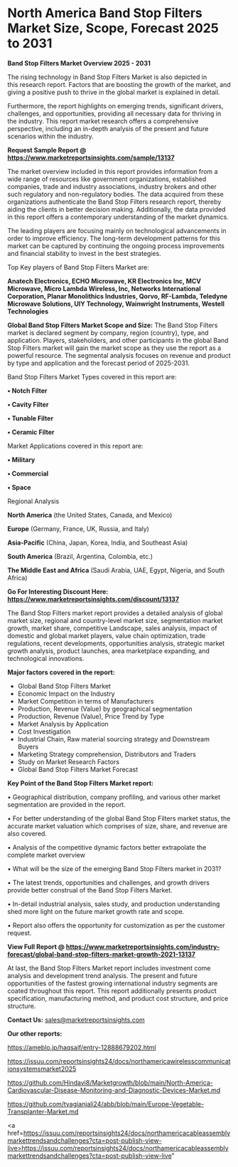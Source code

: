  # North America Band Stop Filters Market Size, Scope, Forecast 2025 to 2031

<Strong> Band Stop Filters Market Overview 2025 - 2031</strong>

The rising technology in Band Stop Filters Market is also depicted in this research report. Factors that are boosting the growth of the market, and giving a positive push to thrive in the global market is explained in detail.

Furthermore, the report highlights on emerging trends, significant drivers, challenges, and opportunities, providing all necessary data for thriving in the industry. This report market research offers a comprehensive perspective, including an in-depth analysis of the present and future scenarios within the industry.

<strong>Request Sample Report @ <a href=https://www.marketreportsinsights.com/sample/13137>https://www.marketreportsinsights.com/sample/13137</a></strong>

The market overview included in this report provides information from a wide range of resources like government organizations, established companies, trade and industry associations, industry brokers and other such regulatory and non-regulatory bodies. The data acquired from these organizations authenticate the Band Stop Filters research report, thereby aiding the clients in better decision making. Additionally, the data provided in this report offers a contemporary understanding of the market dynamics.

The leading players are focusing mainly on technological advancements in order to improve efficiency. The long-term development patterns for this market can be captured by continuing the ongoing process improvements and financial stability to invest in the best strategies.

Top Key players of Band Stop Filters Market are:

<strong>Anatech Electronics, ECHO Microwave, KR Electronics Inc, MCV Microwave, Micro Lambda Wireless, Inc, Networks International Corporation, Planar Monolithics Industries, Qorvo, RF-Lambda, Teledyne Microwave Solutions, UIY Technology, Wainwright Instruments, Westell Technologies</strong>

<strong><b>Global Band Stop Filters Market Scope and Size:</b></strong>
The Band Stop Filters market is declared segment by company, region (country), type, and application. Players, stakeholders, and other participants in the global Band Stop Filters market will gain the market scope as they use the report as a powerful resource. The segmental analysis focuses on revenue and product by type and application and the forecast period of 2025-2031.

Band Stop Filters Market Types covered in this report are:

<strong>• Notch Filter

• Cavity Filter

• Tunable Filter

• Ceramic Filter</strong>

Market Applications covered in this report are:

<strong>• Military

• Commercial

• Space</strong> 

Regional Analysis

<strong>North America</strong> (the United States, Canada, and Mexico)

<strong>Europe</strong> (Germany, France, UK, Russia, and Italy)

<strong>Asia-Pacific</strong> (China, Japan, Korea, India, and Southeast Asia)

<strong>South America</strong> (Brazil, Argentina, Colombia, etc.)

<strong>The Middle East and Africa</strong> (Saudi Arabia, UAE, Egypt, Nigeria, and South Africa)

<strong>Go For Interesting Discount Here: <a href=https://www.marketreportsinsights.com/discount/13137>https://www.marketreportsinsights.com/discount/13137</a></strong>

The Band Stop Filters market report provides a detailed analysis of global market size, regional and country-level market size, segmentation market growth, market share, competitive Landscape, sales analysis, impact of domestic and global market players, value chain optimization, trade regulations, recent developments, opportunities analysis, strategic market growth analysis, product launches, area marketplace expanding, and technological innovations.

<strong><b>Major factors covered in the report:</b></strong>
<ul>
  <li>Global Band Stop Filters Market </li>
  <li>Economic Impact on the Industry</li>
  <li>Market Competition in terms of Manufacturers</li>
  <li>Production, Revenue (Value) by geographical segmentation</li>
  <li>Production, Revenue (Value), Price Trend by Type</li>
  <li>Market Analysis by Application</li>
  <li>Cost Investigation</li>
  <li>Industrial Chain, Raw material sourcing strategy and Downstream Buyers</li>
  <li>Marketing Strategy comprehension, Distributors and Traders</li>
  <li>Study on Market Research Factors</li>
  <li>Global Band Stop Filters Market Forecast</li>
</ul>

<strong><b>Key Point of the Band Stop Filters Market report:</b></strong>

• Geographical distribution, company profiling, and various other market segmentation are provided in the report.

• For better understanding of the global Band Stop Filters market status, the accurate market valuation which comprises of size, share, and revenue are also covered.

• Analysis of the competitive dynamic factors better extrapolate the complete market overview

• What will be the size of the emerging Band Stop Filters market in 2031?

• The latest trends, opportunities and challenges, and growth drivers provide better construal of the Band Stop Filters Market.

• In-detail industrial analysis, sales study, and production understanding shed more light on the future market growth rate and scope.

• Report also offers the opportunity for customization as per the customer request.

<strong><b>View Full Report @ <a href=https://www.marketreportsinsights.com/industry-forecast/global-band-stop-filters-market-growth-2021-13137>https://www.marketreportsinsights.com/industry-forecast/global-band-stop-filters-market-growth-2021-13137</a></b></strong>


At last, the Band Stop Filters Market report includes investment come analysis and development trend analysis. The present and future opportunities of the fastest growing international industry segments are coated throughout this report. This report additionally presents product specification, manufacturing method, and product cost structure, and price structure.

<strong>Contact Us:</strong>
sales@marketreportsinsights.com

<strong>Our other reports:</strong>

<a href=https://ameblo.jp/haqsaif/entry-12888679202.html>https://ameblo.jp/haqsaif/entry-12888679202.html</a>

<a href=https://issuu.com/reportsinsights24/docs/northamericawirelesscommunicationsystemsmarket2025>https://issuu.com/reportsinsights24/docs/northamericawirelesscommunicationsystemsmarket2025</a>

<a href=https://github.com/Hindavi8/Marketgrowth/blob/main/North-America-Cardiovascular-Disease-Monitoring-and-Diagnostic-Devices-Market.md>https://github.com/Hindavi8/Marketgrowth/blob/main/North-America-Cardiovascular-Disease-Monitoring-and-Diagnostic-Devices-Market.md</a>

<a href=https://github.com/tyagianjali24/abb/blob/main/Europe-Vegetable-Transplanter-Market.md>https://github.com/tyagianjali24/abb/blob/main/Europe-Vegetable-Transplanter-Market.md</a>

<a href=https://issuu.com/reportsinsights24/docs/northamericacableassemblymarkettrendsandchallenges?cta=post-publish-view-live>https://issuu.com/reportsinsights24/docs/northamericacableassemblymarkettrendsandchallenges?cta=post-publish-view-live</a>"
